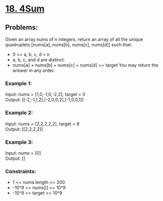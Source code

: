 # [18. 4Sum](https://leetcode.com/problems/4sum/)

## Problems:
Given an array nums of n integers, return an array of all the unique quadruplets [nums[a], nums[b], nums[c], nums[d]] such that: <br>

* 0 <= a, b, c, d < n 
* a, b, c, and d are distinct. 
* nums[a] + nums[b] + nums[c] + nums[d] == target
You may return the answer in any order. <br> 
 

### Example 1:
Input: nums = [1,0,-1,0,-2,2], target = 0 <br>
Output: [[-2,-1,1,2],[-2,0,0,2],[-1,0,0,1]] <br>

### Example 2:
Input: nums = [2,2,2,2,2], target = 8 <br>
Output: [[2,2,2,2]] <br>

### Example 3:
Input: nums = [0] <br>
Output: [] <br>

### Constraints:
* 1 <= nums.length <= 200
* -10^9 <= nums[i] <= 10^9
* -10^9 <= target <= 10^9



